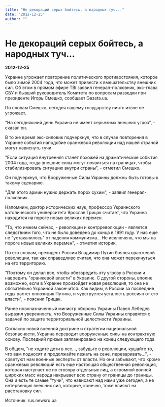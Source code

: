 ```yaml
---
title: "Не декораций серых бойтесь, а народных туч..."
date: "2012-12-25"
author: ""
---
```


# Не декораций серых бойтесь, а народных туч...

**2012-12-25** 

Украине угрожает повторение политического противостояния, которое было зимой 2004 года, что может привести к вмешательству внешних сил. Об этом в прямом эфире ТВi заявил генерал-полковник, экс-глава СБУ и бывший руководитель Комитета по вопросам разведки при президенте Игорь Смешко, сообщает Gazeta.ua.

По словам Смешко, сегодня нашему государству ничто извне не угрожает.

 "На сегодняшний день Украина не имеет серьезных внешних угроз", - сказал он.

В то же время экс-силовик подчеркнул, что в случае повторения в Украине событий наподобие оранжевой революции над нашей страной могут нависнуть тучи.

 "Если ситуация внутренняя станет похожей на драматические события 2004 года, тогда внешние силы могут появиться на границах, чтобы стабилизировать ситуацию внутри страны", - отметил Смешко.

Он подчеркнул, что Вооруженные Силы Украины должны быть готовы к такому сценарию.

 "Для этого армии нужно держать порох сухим", - заявил генерал-полковник.

Напомним, доктор исторических наук, профессор Украинского католического университета Ярослав Грицак считает, что Украина находится на пороге новых великих перемен.

 "То, что имеем сейчас, - революции и контрреволюции - является следствием того, что не было доведено до конца в 1991 году. У нас еще не "устаканилось" от падения коммунизма... Не исключено, что мы на пороге новых великих перемен", - отметил историк.

По его словам, президент России Владимир Путин боялся оранжевой революции, так как справедливо считал, что она может перекинуться на его территорию.

 "Поэтому он делал все, чтобы обезвредить эту угрозу в России и навредить "оранжевой власти" в Украине. С другой стороны, вполне возможно, если в Украине произойдет новая революция, то она не обязательно Украиной закончится. Как видим, в России за последние годы растет оппозиция Путина, и чувствуется усталость россиян от его власти", - пояснил Грицак.

Ранее новоназначенный министр обороны Украины Павел Лебедев выразил уверенность, что Вооруженные Силы Украины справятся с задачей по защите территориальной целостности Украины.

Согласно новой военной доктрине и стратегии национальной безопасности, Украина переводит вооруженные силы на контрактную основу. Последний призыв запланировано на конец следующего года.

В общем, "не ходите дети в лес..., забудьте о революции, кушайте то, что вам подносят и продолжайте лежать на сене, переваривать...", - советуют нам военные эксперты от власти. Но они забывают, что кроме оранжевых революций есть еще настоящая общественная революция, которая наступает не по сговору отдельных лиц, а огромной волной широких масс народа накрывает всю страну от границы до границы. Она и есть те самые "тучи", что нависают над нами уже сегодня, а не интервенция внешних сил, которые, конечно, тоже влияют на расстановку сил.

Источник: rus.newsru.ua
